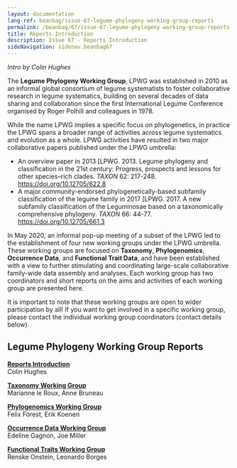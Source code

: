 ```yaml
---
layout: documentation
lang-ref: beanbag/issue-67-legume-phylogeny-working-group-reports
permalink: /beanbag/67/issue-67-legume-phylogeny-working-group-reports
title: Reports Introduction
description: Issue 67 - Reports Introduction
sideNavigation: sidenav.beanbag67
---
```


*Intro by Colin Hughes*

The **Legume Phylogeny Working Group**, LPWG was established in 2010 as an informal global consortium of legume systematists to foster collaborative research in legume systematics, building on several decades of data sharing and collaboration since the first International Legume Conference organised by Roger Polhill and colleagues in 1978.

While the name LPWG implies a specific focus on phylogenetics, in practice the LPWG spans a broader range of activities across legume systematics and evolution as a whole. LPWG activities have resulted in two major collaborative papers published under the LPWG umbrella:

* An overview paper in 2013 [LPWG. 2013. Legume phylogeny and classification in the 21st century: Progress, prospects and lessons for other species–rich clades. *TAXON* 62: 217-248. <https://doi.org/10.12705/622.8>
* A major community-endorsed phylogenetically-based subfamily classification of the legume family in 2017 [LPWG. 2017. A new subfamily classification of the Leguminosae based on a taxonomically comprehensive phylogeny. *TAXON* 66: 44-77. <https://doi.org/10.12705/661.3>

In May 2020, an informal pop-up meeting of a subset of the LPWG led to the establishment of four new working groups under the LPWG umbrella. These working groups are focused on **Taxonomy**, **Phylogenomics**, **Occurrence Data**, and **Functional Trait Data**, and have been established with a view to further stimulating and coordinating large-scale collaborative family-wide data assembly and analyses. Each working group has two coordinators and short reports on the aims and activities of each working group are presented here.

It is important to note that these working groups are open to wider participation by all! If you want to get involved in a specific working group, please contact the individual working group coordinators (contact details below).


## Legume Phylogeny Working Group Reports

**[Reports Introduction](/beanbag/67/issue-67-legume-phylogeny-working-group-reports/)**  
Colin Hughes

**[Taxonomy Working Group](/beanbag/67/issue-67-lpwg-taxonomy-working-group/)**  
Marianne le Roux, Anne Bruneau

**[Phylogenomics Working Group](/beanbag/67/issue-67-lpwg-phylogenomics-working-group/)**  
Felix Forest, Erik Koenen

**[Occurrence Data Working Group](/beanbag/67/issue-67-lpwg-occurrence-data-working-group/)**  
Edeline Gagnon, Joe Miller

**[Functional Traits Working Group](/beanbag/67/issue-67-lpwg-functional-traits-working-group/)**  
Renske Onstein, Leonardo Borges